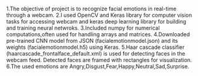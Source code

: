 1.The objective of project is to recognize facial emotions in real-time through a webcam.
2.I used OpenCV and Keras library for computer vision tasks for accessing webcam and keras deep learning library for building and training neural netwroks.
3.Included numpy for numerical computations,often used for handling arrays and matrices.
4.Downloaded pre-trained CNN model from JSON (facialemotionmodel.json) and its weights (facialemotionmodel.h5) using Keras.
5.Haar cascade classifier (haarcascade_frontalface_default.xml) is used for detecting faces in the webcam feed. Detected faces are framed with rectangles for visualization.
6.The used emotions are Angry,Disgust,Fear,Happy,Neutral,Sad,Surprise.
